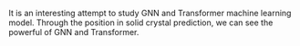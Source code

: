 It is an interesting attempt to study GNN and Transformer machine learning model. Through the position in solid crystal prediction, we can see the powerful of GNN and Transformer.
